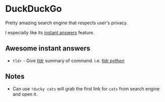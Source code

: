 # DuckDuckGo

Pretty amazing search engine that respects user's privacy.

I especially like its [instant answers](https://duckduckgo.com/api) feature.

## Awesome instant answers

* `tldr` - Give [tldr](https://github.com/tldr-pages/tldr) summary of command. i.e. [tldr python](https://duckduckgo.com/?q=tldr+python+r%3Aus\&ia=software)

## Notes

* Can use `!ducky cats` will grab the first link for `cats` from search engine and open it.
